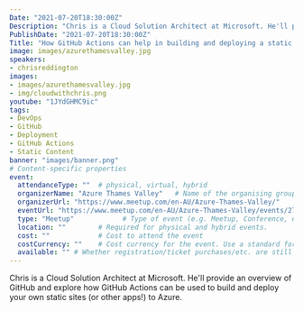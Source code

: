 ```yaml
---
Date: "2021-07-20T18:30:00Z"
Description: "Chris is a Cloud Solution Architect at Microsoft. He'll provide an overview of GitHub and explore how GitHub Actions can be used to build and deploy your own static sites (or other apps!) to Azure."
PublishDate: "2021-07-20T18:30:00Z"
Title: "How GitHub Actions can help in building and deploying a static website and more"
image: images/azurethamesvalley.jpg
speakers:
- chrisreddington
images:
- images/azurethamesvalley.jpg
- img/cloudwithchris.png
youtube: "1JYdGHMC9ic"
tags:
- DevOps
- GitHub
- Deployment
- GitHub Actions
- Static Content
banner: "images/banner.png"
# Content-specific properties
event:
  attendanceType: ""  # physical, virtual, hybrid
  organizerName: "Azure Thames Valley"   # Name of the organising group / event (e.g. Name of the conference)
  organizerUrl: "https://www.meetup.com/en-AU/Azure-Thames-Valley/"    # URL of the organising group
  eventUrl: "https://www.meetup.com/en-AU/Azure-Thames-Valley/events/277008305/"        # URL of the specific event, if applicable (e.g. a meetup talk, rather than the meetup group)
  type: "Meetup"            # Type of event (e.g. Meetup, Conference, etc.)
  location: ""        # Required for physical and hybrid events.
  cost: ""            # Cost to attend the event
  costCurrency: ""    # Cost currency for the event. Use a standard format - http://en.wikipedia.org/wiki/ISO_4217
  available: "" # Whether registration/ticket purchases/etc. are still available (true/false). Defaults to false when event is in past.
---
```

Chris is a Cloud Solution Architect at Microsoft. He'll provide an overview of GitHub and explore how GitHub Actions can be used to build and deploy your own static sites (or other apps!) to Azure.
